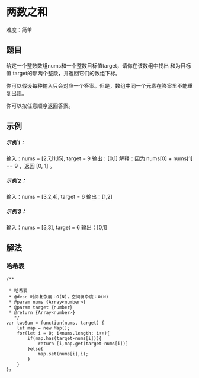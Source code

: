 # 两数之和

难度：简单



## 题目

给定一个整数数组nums和一个整数目标值target，请你在该数组中找出 和为目标 值 target的那两个整数，并返回它们的数组下标。

你可以假设每种输入只会对应一个答案。但是，数组中同一个元素在答案里不能重复出现。

你可以按任意顺序返回答案。

## 示例

##### 示例 1：

输入：nums = [2,7,11,15], target = 9
输出：[0,1]
解释：因为 nums[0] + nums[1] == 9 ，返回 [0, 1] 。

##### 示例 2：

输入：nums = [3,2,4], target = 6
输出：[1,2]

##### 示例 3：

输入：nums = [3,3], target = 6
输出：[0,1]

## 解法

### 哈希表



```
/**

 * 哈希表
 * @desc 时间复杂度：O(N)，空间复杂度：O(N)
 * @param nums {Array<number>}
 * @param target {number}
 * @return {Array<number>}
   */
var twoSum = function(nums, target) {
    let map = new Map();
    for(let i = 0; i<nums.length; i++){
        if(map.has(target-nums[i])){
            return [i,map.get(target-nums[i])]
        }else{
            map.set(nums[i],i);
        }
    }
};
```



